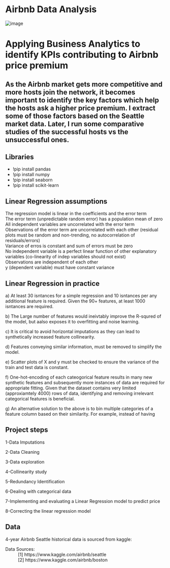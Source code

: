 # Airbnb Data Analysis


![image](https://user-images.githubusercontent.com/56700326/132815010-65a0318e-660b-4c76-9ec6-b3a1a734945b.png)


# Applying Business Analytics to identify KPIs contributing to Airbnb price premium 

As the Airbnb market gets more competitive and more hosts join the network, it becomes important to identify the key factors which help the hosts ask a higher price premium. I extract some of those factors based on the Seattle market data. Later, I run some comparative studies of the successful hosts vs the unsuccessful ones.  
--------
## Libraries

* !pip install pandas
* !pip install numpy
* !pip install seaborn 
* !pip install scikit-learn


## Linear Regression assumptions
<dl>
  
  <dt>The regression model is linear in the coefficients and the error term</dt>
  <dt>The error term (unpredictable random error) has a population mean of zero</dt>
  <dt>All independent variables are uncorrelated with the error term</dt>
  <dt>Observations of the error term are uncorrelated with each other (residual plots must be random and non-trending, no autocorrelation of residuals/errors)</dt>
  <dt>Variance of erros is constant and sum of errors must be zero</dt>
  <dt>No independent variable is a perfect linear function of other explanatory variables (co-linearity of indep variables should not exist)</dt>
  <dt>Observations are independent of each other</dt>
  <dt>y (dependent variable) must have constant variance</dt>
  
</dl>
  



## Linear Regression in practice


a) At least 30 isntances for a simple regression and 10 isntances per any additional feature is required. Given the 90+ features, at least 1000 isntances are required.

b) The Large number of features would ineivtably improve the R-squred of the model, but aalso exposes it to overfitting and noise learning.

c) It is critical to avoid horizontal imputations as they can lead to synthetically increased feature collinearity.

d) Features conveying similar information, must be removed to simplify the model.

e) Scatter plots of X and y must be checked to ensure the variance of the train and test data is constant.

f) One-hot-encoding of each cateogorical feature results in many new synthetic features and subsequently more instances of data are required for appropriate fitting. Given that the dataset contains very limited (approxiamtely 4000) rows of data, identifying and removing irrelevant categorical features is beneficial. 

g) An alternative solution to the above is to bin multiple categories of a feature column based on their similarity. For example, instead of having








## Project steps
  
1-Data Imputations 
  
2-Data Cleaning
  
3-Data exploration
  
4-Collinearity study
  
5-Redundancy Identification
  
6-Dealing with categorical data
  
7-Implementing and evaluating a Linear Regression model to predict price
  
8-Correcting the linear regression model
  


  


 ## Data
  
4-year Airbnb Seattle historical data is sourced from kaggle:
  
  
  <dt>Data Sources:</dt>
  <dd>[1] https://www.kaggle.com/airbnb/seattle</dd>
  <dd>[2] https://www.kaggle.com/airbnb/boston</dd>
  
  
  


